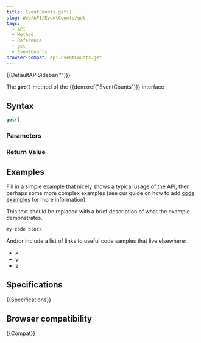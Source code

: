 ```yaml
---
title: EventCounts.get()
slug: Web/API/EventCounts/get
tags:
  - API
  - Method
  - Reference
  - get
  - EventCounts
browser-compat: api.EventCounts.get
---
```

{{DefaultAPISidebar("")}}

The **`get()`** method of the {{domxref("EventCounts")}} interface 

## Syntax

```js
get()
```

### Parameters



### Return Value



## Examples

Fill in a simple example that nicely shows a typical usage of the API, then perhaps some more complex examples (see our guide on how to add [code examples](/en-US/docs/MDN/Contribute/Structures/Code_examples) for more information).

This text should be replaced with a brief description of what the example demonstrates.

```js
my code block
```

And/or include a list of links to useful code samples that live elsewhere:

*   x
*   y
*   z

## Specifications

{{Specifications}}

## Browser compatibility

{{Compat}}

